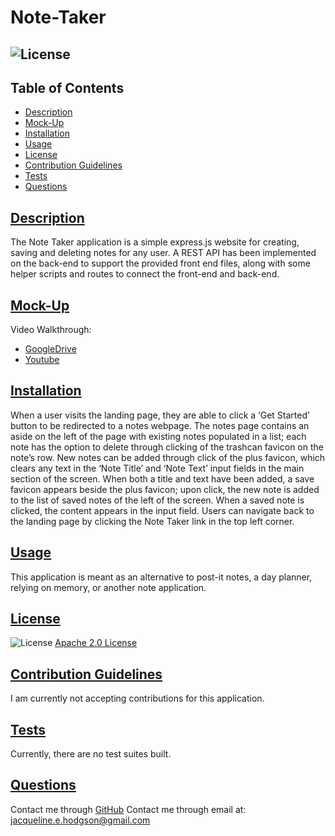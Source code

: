 
# Note-Taker
## ![License](https://img.shields.io/badge/License-Apache_2.0-blue.svg) 

## Table of Contents
- [Description](#description)
- [Mock-Up](#mock-up)
- [Installation](#installation)
- [Usage](#usage)
- [License](#license)
- [Contribution Guidelines](#contribution-guidelines)
- [Tests](#tests)
- [Questions](#questions)

## [Description](#table-of-contents)
The Note Taker application is a simple express.js website for creating, saving and deleting notes for any user. A REST API has been implemented on the back-end to support the provided front end files, along with some helper scripts and routes to connect the front-end and back-end.

## [Mock-Up](#table-of-contents)
Video Walkthrough:
- [GoogleDrive](https://drive.google.com/file/d/14paegzESSi2fMXuP_O2ZefPQuW2zLPwF/view)
- [Youtube](https://youtu.be/cIwGv8ImxuQ)

## [Installation](#table-of-contents)
When a user visits the landing page, they are able to click a ‘Get Started’ button to be redirected to a notes webpage. The notes page contains an aside on the left of the page with existing notes populated in a list; each note has the option to delete through clicking of the trashcan favicon on the note’s row. New notes can be added through click of the plus favicon, which clears any text in the ‘Note Title’ and ‘Note Text’ input fields in the main section of the screen. When both a title and text have been added, a save favicon appears beside the plus favicon; upon click, the new note is added to the list of saved notes of the left of the screen. When a saved note is clicked, the content appears in the input field. Users can navigate back to the landing page by clicking the Note Taker link in the top left corner.

## [Usage](#table-of-contents)
This application is meant as an alternative to post-it notes, a day planner, relying on memory, or another note application.

## [License](#table-of-contents)
![License](https://img.shields.io/badge/License-Apache_2.0-blue.svg)
[Apache 2.0 License](https://www.apache.org/licenses/LICENSE-2.0)

## [Contribution Guidelines](#table-of-contents)
I am currently not accepting contributions for this application.

## [Tests](#table-of-contents)
Currently, there are no test suites built.

## [Questions](#table-of-contents)
Contact me through [GitHub](https://github.com/jacih)
Contact me through email at: [jacqueline.e.hodgson@gmail.com](mailto:jacqueline.e.hodgson@gmail.com)
